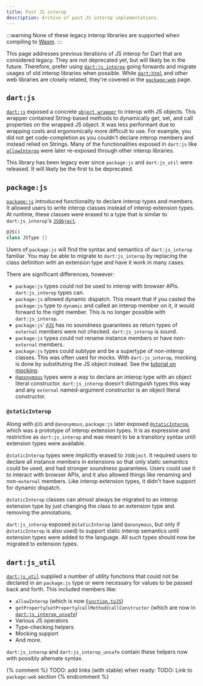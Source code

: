 ```yaml
---
title: Past JS interop
description: Archive of past JS interop implementations.
---
```


:::warning
None of these legacy interop libraries are supported when compiling to [Wasm][].
:::

This page addresses previous iterations of JS interop for Dart that are
considered legacy. They are not deprecated yet, but will likely be in the
future. Therefore, prefer using [`dart:js_interop`] going forwards and migrate
usages of old interop libraries when possible. While [`dart:html`] and other web
libraries are closely related, they're covered in the [`package:web`] page.

## `dart:js`

[`dart:js`] exposed a concrete [`object wrapper`] to interop with JS objects.
This wrapper contained String-based methods to dynamically get, set, and call
properties on the wrapped JS object. It was less performant due to wrapping
costs and ergonomically more difficult to use. For example, you did not get
code-completion as you couldn't declare interop members and instead relied on
Strings. Many of the functionalities exposed in `dart:js` like [`allowInterop`]
were later re-exposed through other interop libraries.

This library has been legacy ever since `package:js` and `dart:js_util` were
released. It will likely be the first to be deprecated.

## `package:js`

[`package:js`] introduced functionality to declare interop types and members.
It allowed users to write interop classes instead of interop extension types. At
runtime, these classes were erased to a type that is similar to
`dart:js_interop`'s [`JSObject`].

```dart
@JS()
class JSType {}
```

Users of `package:js` will find the syntax and semantics of `dart:js_interop`
familiar. You may be able to migrate to `dart:js_interop` by replacing the class
definition with an extension type and have it work in many cases.

There are significant differences, however:

- `package:js` types could not be used to interop with browser APIs.
  `dart:js_interop` types can.
- `package:js` allowed dynamic dispatch. This meant that if you casted the
  `package:js` type to `dynamic` and called an interop member on it, it would
  forward to the right member. This is no longer possible with
  `dart:js_interop`.
- `package:js`' [`@JS`] has no soundness guarantees as return types of
  `external` members were not checked. `dart:js_interop` is sound.
- `package:js` types could not rename instance members or have non-`external`
  members.
- `package:js` types could subtype and be a supertype of non-interop classes.
  This was often used for mocks. With `dart:js_interop`, mocking is done by
  substituting the JS object instead. See the [tutorial on mocking].
- [`@anonymous`] types were a way to declare an interop type with an object
  literal constructor. `dart:js_interop` doesn't distinguish types this way and
  any `external` named-argument constructor is an object literal constructor.

### `@staticInterop`

Along with `@JS` and `@anonymous`, `package:js` later exposed
[`@staticInterop`], which was a prototype of interop extension types. It is as
expressive and restrictive as `dart:js_interop` and was meant to be a
transitory syntax until extension types were available.

`@staticInterop` types were implicitly erased to `JSObject`. It required users
to declare all instance members in extensions so that only static semantics
could be used, and had stronger soundness guarantees. Users could use it to
interact with browser APIs, and it also allowed things like renaming and
non-`external` members. Like interop extension types, it didn't have support for
dynamic dispatch.

`@staticInterop` classes can almost always be migrated to an interop extension
type by just changing the class to an extension type and removing the
annotations.

`dart:js_interop` exposed `@staticInterop` (and `@anonymous`, but only if
`@staticInterop` is also used) to support static interop semantics until
extension types were added to the language. All such types should now be
migrated to extension types.

## `dart:js_util`

[`dart:js_util`] supplied a number of utility functions that could not be
declared in an `package:js` type or were necessary for values to be passed back
and forth. This included members like:

- `allowInterop` (which is now [`Function.toJS`])
- `getProperty`/`setProperty`/`callMethod`/`callConstructor` (which are now in
  [`dart:js_interop_unsafe`])
- Various JS operators
- Type-checking helpers
- Mocking support
- And more.

`dart:js_interop` and `dart:js_interop_unsafe` contain these helpers now with
possibly alternate syntax.

{% comment %}
TODO: add links (with stable) when ready:
TODO: Link to `package:web` section
{% endcomment %}

[`dart:js_interop`]: {{site.dart-api}}/dart-js_interop
[`dart:html`]: {{site.dart-api}}/dart-html
[`package:web`]: /interop/js-interop/package-web
[`dart:js`]: {{site.dart-api}}/dart-js
[`object wrapper`]: {{site.dart-api}}/dart-js/JsObject-class.html
[`allowInterop`]: {{site.dart-api}}/dart-js_util/allowInterop.html
[`package:js`]: {{site.pub-pkg}}/js
[`JSObject`]: {{site.dart-api}}/dart-js_interop/JSObject-extension-type.html
[`@JS`]: {{site.repo.dart.sdk}}/blob/main/sdk/lib/js/_js_annotations.dart#L11
[tutorial on mocking]: /interop/js-interop/mock
[`@anonymous`]: {{site.repo.dart.sdk}}/blob/main/sdk/lib/js/_js_annotations.dart#L40
[`@staticInterop`]: {{site.repo.dart.sdk}}/blob/main/sdk/lib/js/_js_annotations.dart#L48
[`dart:js_util`]: {{site.dart-api}}/dart-js_util
[`Function.toJS`]: {{site.dart-api}}/dart-js_interop/FunctionToJSExportedDartFunction/toJS.html
[`dart:js_interop_unsafe`]: {{site.dart-api}}/dart-js_interop_unsafe
[Wasm]: /web/wasm
